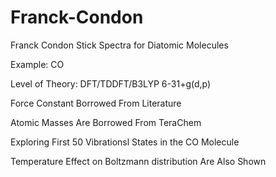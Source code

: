 # Franck-Condon
Franck Condon Stick Spectra for Diatomic Molecules

Example: CO

Level of Theory: DFT/TDDFT/B3LYP 6-31+g(d,p)

Force Constant Borrowed From Literature

Atomic Masses Are Borrowed From TeraChem

Exploring First 50 Vibrationsl States in the CO Molecule

Temperature Effect on Boltzmann distribution Are Also Shown